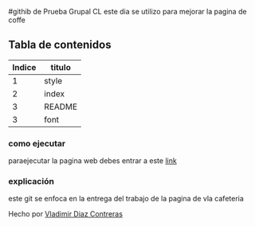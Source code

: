 #githib de Prueba Grupal CL 
este dia se utilizo para mejorar la pagina de coffe 

## Tabla de contenidos
| Indice| titulo |
|--|--|
| 1 | style |
| 2 | index |
| 3 | README | 
| 3 | font | 




### como ejecutar 
paraejecutar la pagina web debes entrar a este  [link](https://vladimirdiazcontreras.github.io/HTML_S1_DiazContrerasVladimir/dia8/)  



### explicación  
este git   se enfoca en la entrega del trabajo de la pagina de vla cafeteria 


Hecho por [Vladimir Diaz Contreras](https://github.com/VladimirDiazContreras)